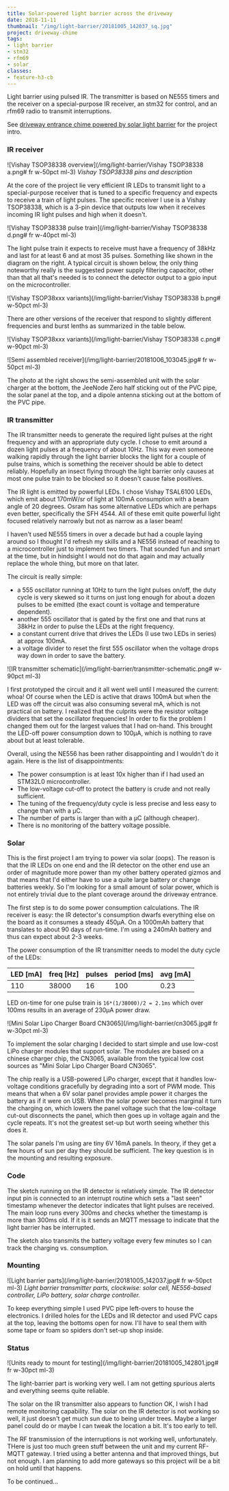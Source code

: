 ```yaml
---
title: Solar-powered light barrier across the driveway
date: 2018-11-11
thumbnail: "/img/light-barrier/20181005_142037_sq.jpg"
project: driveway-chime
tags:
- light barrier
- stm32
- rfm69
- solar
classes:
- feature-h3-cb
---
```

Light barrier using pulsed IR. The transmitter is based on NE555 timers and the receiver
on a special-purpose IR receiver, an stm32 for control, and an rfm69 radio to transmit
interruptions.<!--more-->

See [driveway entrance chime powered by solar light barrier](/projects/driveway-chime)
for the project intro.

### IR receiver

![Vishay TSOP38338 overview](/img/light-barrier/Vishay TSOP38338 a.png# fr w-50pct ml-3)
_Vishay TSOP38338 pins and description_

At the core of the project lie very efficient IR LEDs to transmit light to a special-purpose
receiver that is tuned to a specific frequency and expects to receive a train of light pulses. The
specific receiver I use is a Vishay TSOP38338, which is a 3-pin device that outputs low when it
receives incoming IR light pulses and high when it doesn't.

![Vishay TSOP38338 pulse train](/img/light-barrier/Vishay TSOP38338 d.png# fr w-40pct ml-3)

The light pulse train it expects to receive must have a frequency of 38kHz and last for at least 6
and at most 35 pulses. Something like shown in the diagram on the right. A typical circuit is
shown below, the only
thing noteworthy really is the suggested power supply filtering capacitor, other than that all
that's needed is to connect the detector output to a gpio input on the microcontroller.

![Vishay TSOP38xxx variants](/img/light-barrier/Vishay TSOP38338 b.png# w-50pct ml-3)

There are other versions of the receiver
that respond to slightly different frequencies and burst lenths as summarized in the table below.

![Vishay TSOP38xxx variants](/img/light-barrier/Vishay TSOP38338 c.png# w-90pct ml-3)

![Semi assembled receiver](/img/light-barrier/20181006_103045.jpg# fr w-50pct ml-3)

The photo at the right shows the semi-assembled unit with the solar charger at the bottom, the
JeeNode Zero half sticking out of the PVC pipe, the solar panel at the top, and a dipole antenna
sticking out at the bottom of the PVC pipe.

### IR transmitter

The IR transmitter needs to generate the required light pulses at the right frequency and with an
appropriate duty cycle. I chose to emit around a dozen light pulses at a frequency of about 10Hz.
This way even someone walking rapidly through the light barrier blocks the light for a couple of pulse
trains, which is something the receiver should be able to detect reliably.
Hopefully an insect flying through the light barrier only causes at most one pulse
train to be blocked so it doesn't cause false positives.

The IR light is emitted by powerful LEDs. I chose Vishay TSAL6100 LEDs, which emit about 170mW/sr of
light at 100mA consumption with a beam angle of 20 degrees. Osram has some alternative LEDs which
are perhaps even better, specifically the SFH 4544. All of these emit quite powerful light focused
relatively narrowly but not as narrow as a laser beam!

I haven't used NE555 timers in over a decade but had a couple laying around so I thought I'd
refresh my skills and a NE556 instead of reaching to a
microcontroller just to implement two timers. That sounded fun and smart at the time, but in
hindsight I would not do that again and may actually replace the whole thing, but more on that
later.

The circuit is really simple:

- a 555 oscillator running at 10Hz to turn the light pulses on/off, the duty cycle is very skewed so
  it turns on just long enough for about a dozen pulses to be emitted (the exact count is voltage
  and temperature dependent).
- another 555 oscillator that is gated by the first one and that runs at 38kHz in order to pulse the
  LEDs at the right frequency.
- a constant current drive that drives the LEDs (I use two LEDs in series) at approx 100mA.
- a voltage divider to reset the first 555 oscillator when the voltage drops way down
  in order to save the battery.

![IR transmitter schematic](/img/light-barrier/transmitter-schematic.png# w-90pct ml-3)

I first prototyped the circuit and it all went well until I measured the current: whoa! Of course
when the LED is active that draws 100mA but when the LED was off the circuit was also consuming
several mA, which is not practical on battery. I realized that the culprits were the resistor voltage
dividers that set the oscillator frequencies! In order to fix the problem I changed them out for the
largest values that I had on-hand. This brought the LED-off power consumption down to 100µA, which
is nothing to rave about but at least tolerable.

Overall, using the NE556 has been rather disappointing and I wouldn't do it again. Here is the list
of disappointments:

- The power consumption is at least 10x higher than if I had used an STM32L0 microcontroller.
- The low-voltage cut-off to protect the battery is crude and not really sufficient.
- The tuning of the frequency/duty cycle is less precise and less easy to change than with a µC.
- The number of parts is larger than with a µC (although cheaper).
- There is no monitoring of the battery voltage possible.

### Solar

This is the first project I am trying to power via solar (oops). The reason is that the IR LEDs on
one end and the IR detector on the other end use an order of magnitude more power than my other
battery operated gizmos and that means that I'd either have to use a quite large battery or change
batteries weekly. So I'm looking for a small amount of solar power, which is not entirely trivial due
to the plant coverage around the driveway entrance.

The first step is to do some power consumption calculations. The IR receiver is easy: the IR
detector's consumption dwarfs everything else on the board as it consumes a steady 450µA. On a
1000mAh battery that translates to about 90 days of run-time. I'm using a 240mAh battery and thus
can expect about 2-3 weeks.

The power consumption of the IR transmitter needs to model the duty cycle of the LEDs:

LED [mA] | freq [Hz] | pulses | period [ms] | avg [mA]
--- | --- | --- | --- | ---
110 | 38000 | 16 | 100 | 0.23

LED on-time for one pulse train is `16*(1/38000)/2 = 2.1ms` which over 100ms results in an average
of 230µA power draw.

![Mini Solar Lipo Charger Board CN3065](/img/light-barrier/cn3065.jpg# fr w-30pct ml-3)

To implement the solar charging I decided to start simple and use low-cost LiPo charger modules that
support solar. The modules are based on a chinese charger chip, the CN3065, available from the
typical low cost sources as "Mini Solar Lipo Charger Board CN3065".

The chip really is a USB-powered
LiPo charger, except that it handles low-voltage conditions gracefully by degrading into a sort of
PWM mode. This means that when a 6V solar panel provides ample power it charges the battery as if it
were on USB. When the solar power becomes marginal it turn the charging on, which lowers the
panel voltage such that the low-coltage cut-out disconnects the panel, which then goes up in voltage
again and the cycle repeats. It's not the greatest set-up but worth seeing whether this does it.

The solar panels I'm using are tiny 6V 16mA panels. In theory, if they get a few hours of sun per
day they should be sufficient. The key question is in the mounting and resulting exposure.

### Code

The sketch running on the IR detector is relatively simple. The IR detector input pin is connected
to an interrupt routine which sets a "last seen" timestamp whenever the detector indicates that
light pulses are received. The main loop runs every 300ms and checks whether the timestamp is more
than 300ms old. If it is it sends an MQTT message to indicate that the light barrier has be
interrupted.

The sketch also transmits the battery voltage every few minutes so I can track the charging vs.
consumption.

### Mounting

![Light barrier parts](/img/light-barrier/20181005_142037.jpg# fr w-50pct ml-3)
_Light barrier transmitter parts, clockwise: solar cell, NE556-based
controller, LiPo battery, solar charge controller._

To keep everything simple I used PVC pipe left-overs to house the electronics. I drilled holes for
the LEDs and IR detector and used PVC caps at the top, leaving the bottoms open for now. I'll
have to seal them with some tape or foam so spiders don't set-up shop inside.

### Status

![Units ready to mount for testing](/img/light-barrier/20181005_142801.jpg# fr w-30pct ml-3)

The light-barrier part is working very well. I am not getting spurious alerts and everything seems
quite reliable.

The solar on the IR transmitter also appears to function OK, I wish I had remote
monitoring capability. The solar on the IR detector is not working so well, it just doesn't get much
sun due to being under trees. Maybe a larger panel could do or maybe I can tweak the location a bit.
It's too early to tell.

The RF transmission of the interruptions is not working well, unfortunately. THere is just too much
green stuff between the unit and my current RF-MQTT gateway. I tried using a better antenna and that
improved things, but not enough. I am planning to add more gateways so this project will be a bit on
hold until that happens.

To be continued...
